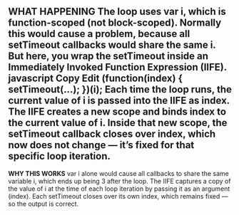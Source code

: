 **WHAT HAPPENING**
The loop uses var i, which is function-scoped (not block-scoped). Normally this would cause a problem, because all setTimeout callbacks would share the same i.
But here, you wrap the setTimeout inside an Immediately Invoked Function Expression (IIFE).
javascript
Copy
Edit
(function(index) {
  setTimeout(...);
})(i);
Each time the loop runs, the current value of i is passed into the IIFE as index.
The IIFE creates a new scope and binds index to the current value of i.
Inside that new scope, the setTimeout callback closes over index, which now does not change — it’s fixed for that specific loop iteration.
--------------------------------------------
**WHY THIS WORKS**
var i alone would cause all callbacks to share the same variable i, which ends up being 3 after the loop.
The IIFE captures a copy of the value of i at the time of each loop iteration by passing it as an argument (index).
Each setTimeout closes over its own index, which remains fixed — so the output is correct.